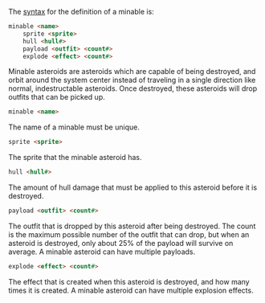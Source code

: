 The [syntax](DataFormat#grammar-specifications) for the definition of a minable is:

```html
minable <name>
	sprite <sprite>
	hull <hull#>
	payload <outfit> <count#>
	explode <effect> <count#>
```

Minable asteroids are asteroids which are capable of being destroyed, and orbit around the system center instead of traveling in a single direction like normal, indestructable asteroids. Once destroyed, these asteroids will drop outfits that can be picked up.

```html
minable <name>
```

The name of a minable must be unique.

```html
sprite <sprite>
```

The sprite that the minable asteroid has.

```html
hull <hull#>
```

The amount of hull damage that must be applied to this asteroid before it is destroyed.

```html
payload <outfit> <count#>
```

The outfit that is dropped by this asteroid after being destroyed. The count is the maximum possible number of the outfit that can drop, but when an asteroid is destroyed, only about 25% of the payload will survive on average. A minable asteroid can have multiple payloads.

```html
explode <effect> <count#>
```

The effect that is created when this asteroid is destroyed, and how many times it is created. A minable asteroid can have multiple explosion effects.